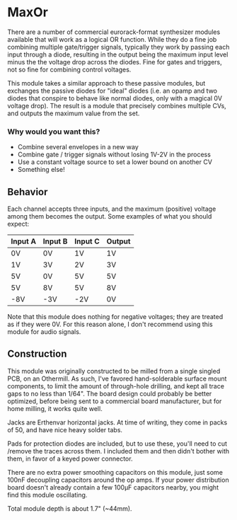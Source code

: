 # MaxOr

There are a number of commercial eurorack-format synthesizer modules available that will work as a logical OR function. While they do a fine job combining multiple gate/trigger signals, typically they work by passing each input through a diode, resulting in the output being the maximum input level minus the the voltage drop across the diodes. Fine for gates and triggers, not so fine for combining control voltages.

This module takes a similar approach to these passive modules, but exchanges the passive diodes for "ideal" diodes (i.e. an opamp and two diodes that conspire to behave like normal diodes, only with a magical 0V voltage drop). The result is a module that precisely combines multiple CVs, and outputs the maximum value from the set.

### Why would you want this?

* Combine several envelopes in a new way
* Combine gate / trigger signals without losing 1V-2V in the process
* Use a constant voltage source to set a lower bound on another CV
* Something else!

## Behavior

Each channel accepts three inputs, and the maximum (positive) voltage among them becomes the output. Some examples of what you should expect:

| Input A | Input B | Input C | Output |
| ------- | ------- | ------- | ------ |
|      0V |      0V |      1V |     1V |
|      1V |      3V |      2V |     3V |
|      5V |      0V |      5V |     5V |
|      5V |      8V |      5V |     8V |
|     -8V |     -3V |     -2V |     0V |

Note that this module does nothing for negative voltages; they are treated as if they were 0V. For this reason alone, I don't recommend using this module for audio signals.


## Construction

This module was originally constructed to be milled from a single singled PCB, on an Othermill. As such, I've favored hand-solderable surface mount components, to limit the amount of through-hole drilling, and kept all trace gaps to no less than 1/64". The board design could probably be better optimized, before being sent to a commercial board manufacturer, but for home milling, it works quite well.

Jacks are Erthenvar horizontal jacks. At time of writing, they come in packs of 50, and have nice heavy solder tabs.

Pads for protection diodes are included, but to use these, you'll need to cut /remove the traces across them. I included them and then didn't bother with them, in favor of a keyed power connector.

There are no extra power smoothing capacitors on this module, just some 100nF decoupling capacitors around the op amps. If your power distribution board doesn't already contain a few 100µF capacitors nearby, you might find this module oscillating.

Total module depth is about 1.7" (~44mm).
